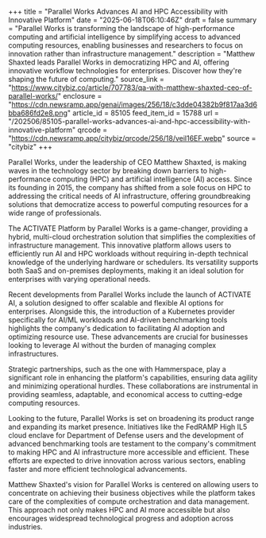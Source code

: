 +++
title = "Parallel Works Advances AI and HPC Accessibility with Innovative Platform"
date = "2025-06-18T06:10:46Z"
draft = false
summary = "Parallel Works is transforming the landscape of high-performance computing and artificial intelligence by simplifying access to advanced computing resources, enabling businesses and researchers to focus on innovation rather than infrastructure management."
description = "Matthew Shaxted leads Parallel Works in democratizing HPC and AI, offering innovative workflow technologies for enterprises. Discover how they're shaping the future of computing."
source_link = "https://www.citybiz.co/article/707783/qa-with-matthew-shaxted-ceo-of-parallel-works/"
enclosure = "https://cdn.newsramp.app/genai/images/256/18/c3dde04382b9f817aa3d6bba686fd2e8.png"
article_id = 85105
feed_item_id = 15788
url = "/202506/85105-parallel-works-advances-ai-and-hpc-accessibility-with-innovative-platform"
qrcode = "https://cdn.newsramp.app/citybiz/qrcode/256/18/veil16EF.webp"
source = "citybiz"
+++

<p>Parallel Works, under the leadership of CEO Matthew Shaxted, is making waves in the technology sector by breaking down barriers to high-performance computing (HPC) and artificial intelligence (AI) access. Since its founding in 2015, the company has shifted from a sole focus on HPC to addressing the critical needs of AI infrastructure, offering groundbreaking solutions that democratize access to powerful computing resources for a wide range of professionals.</p><p>The ACTIVATE Platform by Parallel Works is a game-changer, providing a hybrid, multi-cloud orchestration solution that simplifies the complexities of infrastructure management. This innovative platform allows users to efficiently run AI and HPC workloads without requiring in-depth technical knowledge of the underlying hardware or schedulers. Its versatility supports both SaaS and on-premises deployments, making it an ideal solution for enterprises with varying operational needs.</p><p>Recent developments from Parallel Works include the launch of ACTIVATE AI, a solution designed to offer scalable and flexible AI options for enterprises. Alongside this, the introduction of a Kubernetes provider specifically for AI/ML workloads and AI-driven benchmarking tools highlights the company's dedication to facilitating AI adoption and optimizing resource use. These advancements are crucial for businesses looking to leverage AI without the burden of managing complex infrastructures.</p><p>Strategic partnerships, such as the one with Hammerspace, play a significant role in enhancing the platform's capabilities, ensuring data agility and minimizing operational hurdles. These collaborations are instrumental in providing seamless, adaptable, and economical access to cutting-edge computing resources.</p><p>Looking to the future, Parallel Works is set on broadening its product range and expanding its market presence. Initiatives like the FedRAMP High IL5 cloud enclave for Department of Defense users and the development of advanced benchmarking tools are testament to the company's commitment to making HPC and AI infrastructure more accessible and efficient. These efforts are expected to drive innovation across various sectors, enabling faster and more efficient technological advancements.</p><p>Matthew Shaxted's vision for Parallel Works is centered on allowing users to concentrate on achieving their business objectives while the platform takes care of the complexities of compute orchestration and data management. This approach not only makes HPC and AI more accessible but also encourages widespread technological progress and adoption across industries.</p>
